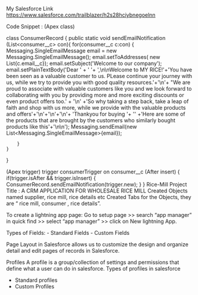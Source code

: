 My Salesforce Link
https://www.salesforce.com/trailblazer/h2s28hciybnegoelnn

 Code Snippet : (Apex class)

class ConsumerRecord {
    public static void sendEmailNotification (List<consumer__c> con){
        for(consumer__c c:con)
        {
            Messaging.SingleEmailMessage email = new Messaging.SingleEmailMessage();
                email.setToAddresses( new List<String>{c.email__c});
                email.setSubject('Welcome to our company');
                email.setPlainTextBody('Dear '  + ' '+ ',\n\nWelcome to MY RICE!'+'You have been seen as a valuable customer to us. PLease continue your journey with us, while we try to provide you with good quality resources.'+'\n'+
                                           "We are proud to associate with valuable customers like you and we look forward to collaborating with you by providing more and more exciting discounts or even product offers too.' + '\n'
                                           +'So why taking a step back, take a leap of faith and shop with us more, while we provide with the valuable products and offers'+'\n'+'\n'+'\n'+
                                           'Thankyou for buying '+ '' +'Here are some of the products that are brought by the customers who similarly bought products like this'+'\n\n');
                Messaging.sendEmail(new List<Messaging.SingleEmailMessage>{email});

        }
    }
}

(Apex trigger)
trigger consumerTrigger on consumer__c (After insert) {
    if(trigger.isAfter && trigger.isInsert) {
        ConsumerRecord.sendEmailNotification(trigger.new);
    }
}
 Rice-Mill
 Project Title : A CRM APPLICATION FOR WHOLESALE RICE MILL
 Created Objects named supplier, rice mill, rice details etc
 Created Tabs for the Objects, they are “ rice mill, consumer , rice details”.
 
 To create a lightning app page:
Go to setup page >> search “app manager” in quick find >> select “app manager” >> click on New lightning App.

Types of Fields:
    - Standard Fields 
    - Custom Fields 
    
Page Layout in Salesforce allows us to customize the design and organize detail and edit pages of records in Salesforce.

Profiles
A profile is a group/collection of settings and permissions that define what a user can do in salesforce. 
Types of profiles in salesforce 
   - Standard profiles
   - Custom Profiles
